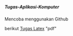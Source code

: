 ##### Tugas-Aplikasi-Komputer
Mencoba menggunakan Github 

berikut [Tugas Latex](TUGAS_LATEX_Bintang_Mahija_Aryacetta_22305144003.pdf) "pdf"


